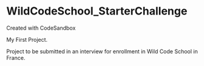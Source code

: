 # WildCodeSchool_StarterChallenge
Created with CodeSandbox


My First Project.

Project to be submitted in an interview for enrollment in Wild Code School in France. 
